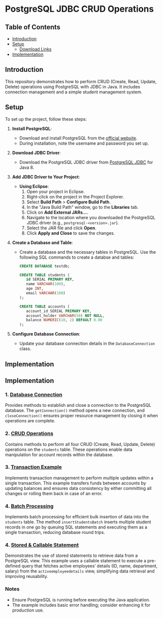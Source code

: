 # PostgreSQL JDBC CRUD Operations

## Table of Contents

- [Introduction](#introduction)
- [Setup](#setup)
  - [Download Links](#download-links)
- [Implementation](#implementation)

## Introduction

This repository demonstrates how to perform CRUD (Create, Read, Update, Delete) operations using PostgreSQL with JDBC in Java. It includes connection management and a simple student management system.

## Setup

To set up the project, follow these steps:

1.  **Install PostgreSQL**:

    - Download and install PostgreSQL from the [official website](https://www.postgresql.org/download/).
    - During installation, note the username and password you set up.

2.  **Download JDBC Driver**:

    - Download the PostgreSQL JDBC driver from [PostgreSQL JDBC](https://jdbc.postgresql.org/download/postgresql-42.7.4.jar) for Java 8.

3.  **Add JDBC Driver to Your Project**:

    - **Using Eclipse**:
      1. Open your project in Eclipse.
      2. Right-click on the project in the Project Explorer.
      3. Select **Build Path** > **Configure Build Path**.
      4. In the "Java Build Path" window, go to the **Libraries** tab.
      5. Click on **Add External JARs...**.
      6. Navigate to the location where you downloaded the PostgreSQL JDBC driver (e.g., `postgresql-<version>.jar`).
      7. Select the JAR file and click **Open**.
      8. Click **Apply and Close** to save the changes.

4.  **Create a Database and Table**:

    - Create a database and the necessary tables in PostgreSQL. Use the following SQL commands to create a databse and tables:
      ```sql
      CREATE DATABASE testdb; 
      ```
      
      ```sql
      CREATE TABLE students (
         id SERIAL PRIMARY KEY,
         name VARCHAR(100),
         age INT,
         email VARCHAR(100)
      );
      ```
      ```sql
      CREATE TABLE accounts (
         account_id SERIAL PRIMARY KEY,
         account_holder VARCHAR(50) NOT NULL,
         balance NUMERIC(10, 2) DEFAULT 0.00
      );
      ```

5.  **Configure Database Connection**:
    - Update your database connection details in the `DatabaseConnection` class.

## Implementation

## Implementation

### 1. [Database Connection](src/DatabaseConnection.java)

Provides methods to establish and close a connection to the PostgreSQL database. The `getConnection()` method opens a new connection, and `closeConnection()` ensures proper resource management by closing it when operations are complete.

### 2. [CRUD Operations](src/CRUDExample.java)

Contains methods to perform all four CRUD (Create, Read, Update, Delete) operations on the `students` table. These operations enable data manipulation for account records within the database.

### 3. [Transaction Example](src/TransactionExample.java)

Implements transaction management to perform multiple updates within a single transaction. This example transfers funds between accounts by updating balances and ensures data consistency by either committing all changes or rolling them back in case of an error.

### 4. [Batch Processing](src/CRUDExample.java)
Implements batch processing for efficient bulk insertion of data into the `students` table. The method `insertStudentsBatch` inserts multiple student records in one go by queuing SQL statements and executing them as a single transaction, reducing database round trips.

### 4. [Stored & Callable Statement](src/StoredStatement.java)
Demonstrates the use of stored statements to retrieve data from a PostgreSQL view. This example uses a callable statement to execute a pre-defined query that fetches active employees’ details (ID, name, department, salary) from the `activeemployeedetails` view, simplifying data retrieval and improving reusability.


### Notes

- Ensure PostgreSQL is running before executing the Java application.
- The example includes basic error handling; consider enhancing it for production use.
